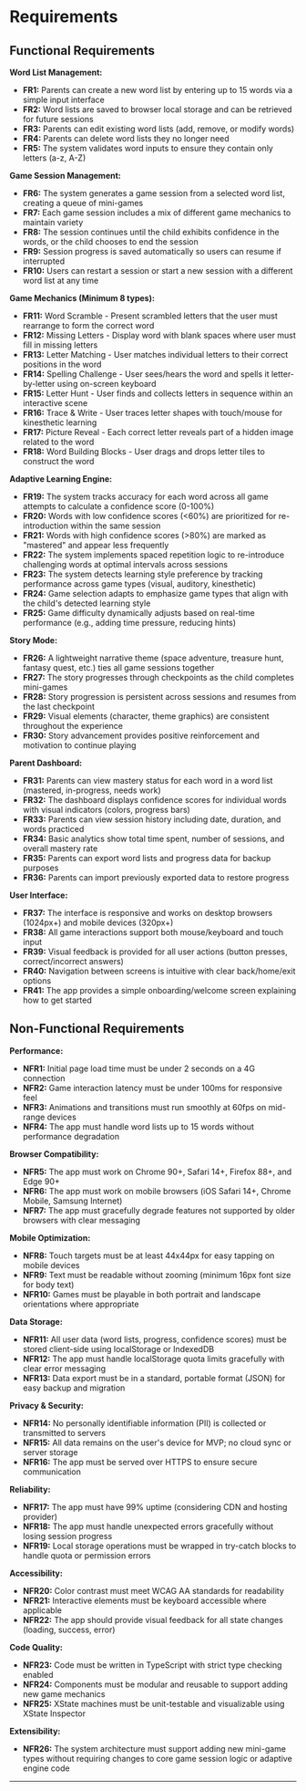 # Requirements

## Functional Requirements

**Word List Management:**
- **FR1:** Parents can create a new word list by entering up to 15 words via a simple input interface
- **FR2:** Word lists are saved to browser local storage and can be retrieved for future sessions
- **FR3:** Parents can edit existing word lists (add, remove, or modify words)
- **FR4:** Parents can delete word lists they no longer need
- **FR5:** The system validates word inputs to ensure they contain only letters (a-z, A-Z)

**Game Session Management:**
- **FR6:** The system generates a game session from a selected word list, creating a queue of mini-games
- **FR7:** Each game session includes a mix of different game mechanics to maintain variety
- **FR8:** The session continues until the child exhibits confidence in the words, or the child chooses to end the session
- **FR9:** Session progress is saved automatically so users can resume if interrupted
- **FR10:** Users can restart a session or start a new session with a different word list at any time

**Game Mechanics (Minimum 8 types):**
- **FR11:** Word Scramble - Present scrambled letters that the user must rearrange to form the correct word
- **FR12:** Missing Letters - Display word with blank spaces where user must fill in missing letters
- **FR13:** Letter Matching - User matches individual letters to their correct positions in the word
- **FR14:** Spelling Challenge - User sees/hears the word and spells it letter-by-letter using on-screen keyboard
- **FR15:** Letter Hunt - User finds and collects letters in sequence within an interactive scene
- **FR16:** Trace & Write - User traces letter shapes with touch/mouse for kinesthetic learning
- **FR17:** Picture Reveal - Each correct letter reveals part of a hidden image related to the word
- **FR18:** Word Building Blocks - User drags and drops letter tiles to construct the word

**Adaptive Learning Engine:**
- **FR19:** The system tracks accuracy for each word across all game attempts to calculate a confidence score (0-100%)
- **FR20:** Words with low confidence scores (<60%) are prioritized for re-introduction within the same session
- **FR21:** Words with high confidence scores (>80%) are marked as "mastered" and appear less frequently
- **FR22:** The system implements spaced repetition logic to re-introduce challenging words at optimal intervals across sessions
- **FR23:** The system detects learning style preference by tracking performance across game types (visual, auditory, kinesthetic)
- **FR24:** Game selection adapts to emphasize game types that align with the child's detected learning style
- **FR25:** Game difficulty dynamically adjusts based on real-time performance (e.g., adding time pressure, reducing hints)

**Story Mode:**
- **FR26:** A lightweight narrative theme (space adventure, treasure hunt, fantasy quest, etc.) ties all game sessions together
- **FR27:** The story progresses through checkpoints as the child completes mini-games
- **FR28:** Story progression is persistent across sessions and resumes from the last checkpoint
- **FR29:** Visual elements (character, theme graphics) are consistent throughout the experience
- **FR30:** Story advancement provides positive reinforcement and motivation to continue playing

**Parent Dashboard:**
- **FR31:** Parents can view mastery status for each word in a word list (mastered, in-progress, needs work)
- **FR32:** The dashboard displays confidence scores for individual words with visual indicators (colors, progress bars)
- **FR33:** Parents can view session history including date, duration, and words practiced
- **FR34:** Basic analytics show total time spent, number of sessions, and overall mastery rate
- **FR35:** Parents can export word lists and progress data for backup purposes
- **FR36:** Parents can import previously exported data to restore progress

**User Interface:**
- **FR37:** The interface is responsive and works on desktop browsers (1024px+) and mobile devices (320px+)
- **FR38:** All game interactions support both mouse/keyboard and touch input
- **FR39:** Visual feedback is provided for all user actions (button presses, correct/incorrect answers)
- **FR40:** Navigation between screens is intuitive with clear back/home/exit options
- **FR41:** The app provides a simple onboarding/welcome screen explaining how to get started

## Non-Functional Requirements

**Performance:**
- **NFR1:** Initial page load time must be under 2 seconds on a 4G connection
- **NFR2:** Game interaction latency must be under 100ms for responsive feel
- **NFR3:** Animations and transitions must run smoothly at 60fps on mid-range devices
- **NFR4:** The app must handle word lists up to 15 words without performance degradation

**Browser Compatibility:**
- **NFR5:** The app must work on Chrome 90+, Safari 14+, Firefox 88+, and Edge 90+
- **NFR6:** The app must work on mobile browsers (iOS Safari 14+, Chrome Mobile, Samsung Internet)
- **NFR7:** The app must gracefully degrade features not supported by older browsers with clear messaging

**Mobile Optimization:**
- **NFR8:** Touch targets must be at least 44x44px for easy tapping on mobile devices
- **NFR9:** Text must be readable without zooming (minimum 16px font size for body text)
- **NFR10:** Games must be playable in both portrait and landscape orientations where appropriate

**Data Storage:**
- **NFR11:** All user data (word lists, progress, confidence scores) must be stored client-side using localStorage or IndexedDB
- **NFR12:** The app must handle localStorage quota limits gracefully with clear error messaging
- **NFR13:** Data export must be in a standard, portable format (JSON) for easy backup and migration

**Privacy & Security:**
- **NFR14:** No personally identifiable information (PII) is collected or transmitted to servers
- **NFR15:** All data remains on the user's device for MVP; no cloud sync or server storage
- **NFR16:** The app must be served over HTTPS to ensure secure communication

**Reliability:**
- **NFR17:** The app must have 99% uptime (considering CDN and hosting provider)
- **NFR18:** The app must handle unexpected errors gracefully without losing session progress
- **NFR19:** Local storage operations must be wrapped in try-catch blocks to handle quota or permission errors

**Accessibility:**
- **NFR20:** Color contrast must meet WCAG AA standards for readability
- **NFR21:** Interactive elements must be keyboard accessible where applicable
- **NFR22:** The app should provide visual feedback for all state changes (loading, success, error)

**Code Quality:**
- **NFR23:** Code must be written in TypeScript with strict type checking enabled
- **NFR24:** Components must be modular and reusable to support adding new game mechanics
- **NFR25:** XState machines must be unit-testable and visualizable using XState Inspector

**Extensibility:**
- **NFR26:** The system architecture must support adding new mini-game types without requiring changes to core game session logic or adaptive engine code

---
